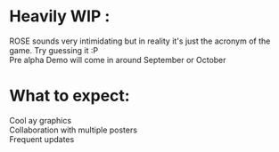# Heavily WIP  :  

ROSE sounds very intimidating but in reality it's just the acronym of the game. Try guessing it :P  
Pre alpha Demo will come in around September or October  

# What to expect:  
Cool ay graphics  
Collaboration with multiple posters  
Frequent updates  

